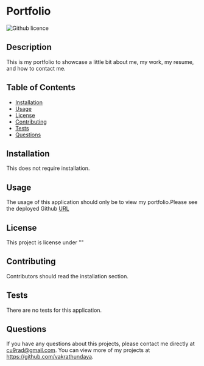 # Portfolio

  ![Github licence](http://img.shields.io/badge/license-""-blue.svg)
  
  ## Description 
  
  This is my portfolio to showcase a little bit about me, my work, my resume, and how to contact me.


  ## Table of Contents

  * [Installation](#installation)
  * [Usage](#usage)
  * [License](#license)
  * [Contributing](#contributing)
  * [Tests](#tests)
  * [Questions](#questions)
  

  ## Installation 

  This does not require installation.

  ## Usage 

  The usage of this application should only be to view my portfolio.Please see the deployed Github [URL](https://vakrathundaya.github.io/portfolio/)


  ## License 

  This project is license under ""


  ## Contributing 

  Contributors should read the installation section. 


  ## Tests

  There are no tests for this application. 


  ## Questions

  If you have any questions about this projects, please contact me directly at cu9rad@gmail.com. You can view more of my projects at https://github.com/vakrathundaya.
  
